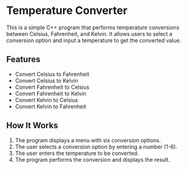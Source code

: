 # Temperature Converter

This is a simple C++ program that performs temperature conversions between Celsius, Fahrenheit, and Kelvin. It allows users to select a conversion option and input a temperature to get the converted value.

## Features

- Convert Celsius to Fahrenheit
- Convert Celsius to Kelvin
- Convert Fahrenheit to Celsius
- Convert Fahrenheit to Kelvin
- Convert Kelvin to Celsius
- Convert Kelvin to Fahrenheit

## How It Works

1. The program displays a menu with six conversion options.
2. The user selects a conversion option by entering a number (1-6).
3. The user enters the temperature to be converted.
4. The program performs the conversion and displays the result.
